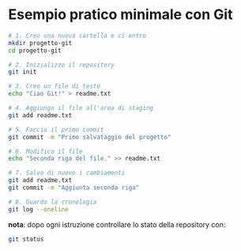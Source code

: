 # Esempio pratico minimale con Git

```bash
# 1. Creo una nuova cartella e ci entro
mkdir progetto-git
cd progetto-git

# 2. Inizializzo il repository
git init

# 3. Creo un file di testo
echo "Ciao Git!" > readme.txt

# 4. Aggiungo il file all'area di staging
git add readme.txt

# 5. Faccio il primo commit
git commit -m "Primo salvataggio del progetto"

# 6. Modifico il file
echo "Seconda riga del file." >> readme.txt

# 7. Salvo di nuovo i cambiamenti
git add readme.txt
git commit -m "Aggiunta seconda riga"

# 8. Guardo la cronologia
git log --oneline
```
**nota**:
dopo ogni istruzione controllare lo stato della repository con:

```bash
git status
```
